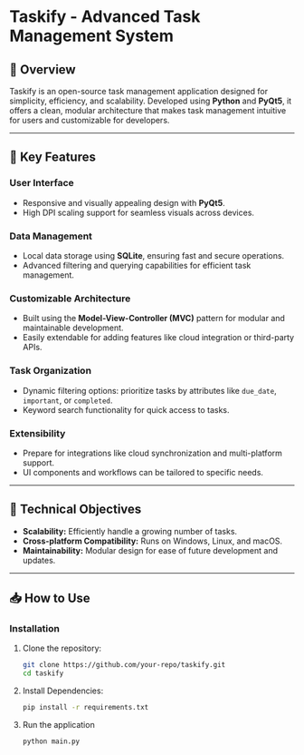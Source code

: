 # Taskify - Advanced Task Management System

## 📄 Overview

Taskify is an open-source task management application designed for simplicity, efficiency, and scalability. Developed using **Python** and **PyQt5**, it offers a clean, modular architecture that makes task management intuitive for users and customizable for developers.

---

## 🚀 Key Features

### User Interface
- Responsive and visually appealing design with **PyQt5**.
- High DPI scaling support for seamless visuals across devices.

### Data Management
- Local data storage using **SQLite**, ensuring fast and secure operations.
- Advanced filtering and querying capabilities for efficient task management.

### Customizable Architecture
- Built using the **Model-View-Controller (MVC)** pattern for modular and maintainable development.
- Easily extendable for adding features like cloud integration or third-party APIs.

### Task Organization
- Dynamic filtering options: prioritize tasks by attributes like `due_date`, `important`, or `completed`.
- Keyword search functionality for quick access to tasks.

### Extensibility
- Prepare for integrations like cloud synchronization and multi-platform support.
- UI components and workflows can be tailored to specific needs.

---

## 🎯 Technical Objectives

- **Scalability:** Efficiently handle a growing number of tasks.
- **Cross-platform Compatibility:** Runs on Windows, Linux, and macOS.
- **Maintainability:** Modular design for ease of future development and updates.

---

## 📥 How to Use

### Installation

1. Clone the repository:
   ```bash
   git clone https://github.com/your-repo/taskify.git
   cd taskify

2. Install Dependencies:
   ```bash
   pip install -r requirements.txt

3. Run the application
   ```bash
   python main.py  
